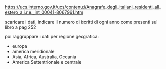 https://ucs.interno.gov.it/ucs/contenuti/Anagrafe_degli_italiani_residenti_all_estero_a.i.r.e._int_00041-8067961.htm

scaricare i dati, indicare il numero di iscritti di ogni anno come presenti sul libro a pag 252

poi raggruppare i dati per regione geografica:
- europa
- america meridionale
- Asia, Africa, Australia, Oceania
- America Settentrionale e centrale